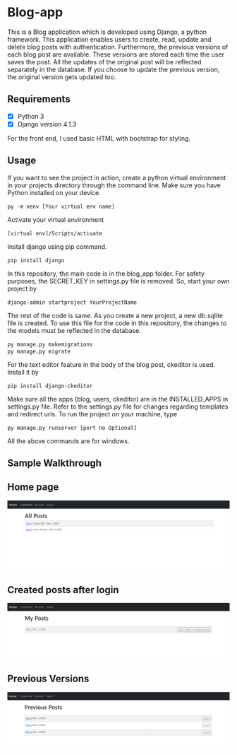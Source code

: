 # Blog-app

This is a Blog application which is developed using Django, a python framework. This application enables users to create, read, update and delete blog posts with authentication. Furthermore, the previous versions of each blog post are available. These versions are stored each time the user saves the post. All the updates of the original post will be reflected separately in the database. If you choose to update the previous version, the original version gets updated too.

## Requirements ##

- [x] Python 3
- [x] Django version 4.1.3

For the front end, I used basic HTML with bootstrap for styling.

## Usage ##

If you want to see the project in action, create a python virtual environment in your projects directory through the command line.
Make sure you have Python installed on your device.

```shell
py -m venv [Your virtual env name]
```

Activate your virtual environment 

```shell
[virtual env]/Scripts/activate
```

Install django using pip command. 

```shell
pip install django 
```

In this repository, the main code is in the blog_app folder. For safety purposes, the SECRET_KEY in settings.py file is removed. 
So, start your own project by 

```shell
django-admin startproject YourProjectName
```
The rest of the code is same. As you create a new project, a new db.sqlite file is created. To use this file for the code in this repository,
the changes to the models must be reflected in the database.

```shell
py manage.py makemigrations
py manage.py migrate
```

For the text editor feature in the body of the blog post, ckeditor is used. Install it by

```shell
pip install django-ckeditor
```

Make sure all the apps (blog, users, ckeditor) are in the INSTALLED_APPS in settings.py file. 
Refer to the settings.py file for changes regarding templates and redirect urls. 
To run the project on your machine, type

```shell
py manage.py runserver [port no Optional]
```

All the above commands are for windows. 

## Sample Walkthrough ##

## Home page

![](1.png)

## Created posts after login

![](2.png)

## Previous Versions

![](3.png)
